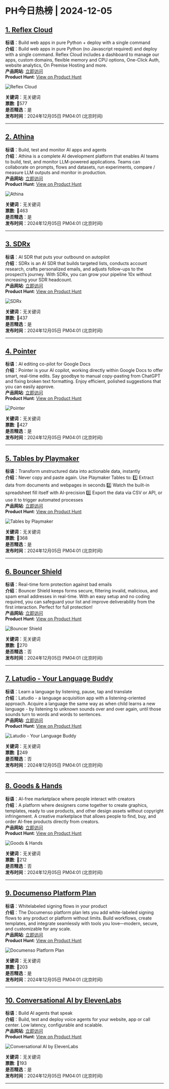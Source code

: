 # PH今日热榜 | 2024-12-05

## [1. Reflex Cloud](https://www.producthunt.com/posts/reflex-cloud?utm_campaign=producthunt-api&utm_medium=api-v2&utm_source=Application%3A+linewalker+%28ID%3A+135281%29)  
**标语**：Build web apps in pure Python + deploy with a single command  
**介绍**：Build web apps in pure Python (no Javascript required) and deploy with a single command. Reflex Cloud includes a dashboard to manage our apps, custom domains, flexible memory and CPU options, One-Click Auth, website analytics, On Premise Hosting and more.  
**产品网站**: [立即访问](https://www.producthunt.com/r/F2YSQ3KAWD36D7?utm_campaign=producthunt-api&utm_medium=api-v2&utm_source=Application%3A+linewalker+%28ID%3A+135281%29)  
**Product Hunt**: [View on Product Hunt](https://www.producthunt.com/posts/reflex-cloud?utm_campaign=producthunt-api&utm_medium=api-v2&utm_source=Application%3A+linewalker+%28ID%3A+135281%29)  

![Reflex Cloud](https://ph-files.imgix.net/4da19d73-8035-42cb-970b-db835aca4109.png?auto=format&fit=crop&frame=1&h=512&w=1024)  

**关键词**：无关键词  
**票数**: 🔺577  
**是否精选**：是  
**发布时间**：2024年12月05日 PM04:01 (北京时间)  

---

## [2. Athina](https://www.producthunt.com/posts/athina?utm_campaign=producthunt-api&utm_medium=api-v2&utm_source=Application%3A+linewalker+%28ID%3A+135281%29)  
**标语**：Build, test and monitor AI apps and agents  
**介绍**：Athina is a complete AI development platform that enables AI teams to build, test, and monitor LLM-powered applications. Teams can collaborate on prompts, flows and datasets, run experiments, compare / measure LLM outputs and monitor in production.  
**产品网站**: [立即访问](https://www.producthunt.com/r/BSUOHCNRJTXVGP?utm_campaign=producthunt-api&utm_medium=api-v2&utm_source=Application%3A+linewalker+%28ID%3A+135281%29)  
**Product Hunt**: [View on Product Hunt](https://www.producthunt.com/posts/athina?utm_campaign=producthunt-api&utm_medium=api-v2&utm_source=Application%3A+linewalker+%28ID%3A+135281%29)  

![Athina](https://ph-files.imgix.net/ecdfa06c-7f34-404d-b71a-5967c00b2037.png?auto=format&fit=crop&frame=1&h=512&w=1024)  

**关键词**：无关键词  
**票数**: 🔺463  
**是否精选**：是  
**发布时间**：2024年12月05日 PM04:01 (北京时间)  

---

## [3. SDRx](https://www.producthunt.com/posts/sdrx?utm_campaign=producthunt-api&utm_medium=api-v2&utm_source=Application%3A+linewalker+%28ID%3A+135281%29)  
**标语**：AI SDR that puts your outbound on autopilot  
**介绍**：SDRx is an AI SDR that builds targeted lists, conducts account research, crafts personalized emails, and adjusts follow-ups to the prospect’s journey. With SDRx, you can grow your pipeline 10x without increasing your SDR headcount.  
**产品网站**: [立即访问](https://www.producthunt.com/r/L3QRQSUMULZVAT?utm_campaign=producthunt-api&utm_medium=api-v2&utm_source=Application%3A+linewalker+%28ID%3A+135281%29)  
**Product Hunt**: [View on Product Hunt](https://www.producthunt.com/posts/sdrx?utm_campaign=producthunt-api&utm_medium=api-v2&utm_source=Application%3A+linewalker+%28ID%3A+135281%29)  

![SDRx](https://ph-files.imgix.net/7ba4fd80-58e1-405a-9679-86fce557b4ef.png?auto=format&fit=crop&frame=1&h=512&w=1024)  

**关键词**：无关键词  
**票数**: 🔺437  
**是否精选**：是  
**发布时间**：2024年12月05日 PM04:01 (北京时间)  

---

## [4. Pointer](https://www.producthunt.com/posts/pointer-3?utm_campaign=producthunt-api&utm_medium=api-v2&utm_source=Application%3A+linewalker+%28ID%3A+135281%29)  
**标语**：AI editing co-pilot for Google Docs  
**介绍**：Pointer is your AI copilot, working directly within Google Docs to offer smart, real-time edits. Say goodbye to manual copy-pasting from ChatGPT and fixing broken text formatting. Enjoy efficient, polished suggestions that you can easily approve.  
**产品网站**: [立即访问](https://www.producthunt.com/r/FBVPDRG7QBUMXF?utm_campaign=producthunt-api&utm_medium=api-v2&utm_source=Application%3A+linewalker+%28ID%3A+135281%29)  
**Product Hunt**: [View on Product Hunt](https://www.producthunt.com/posts/pointer-3?utm_campaign=producthunt-api&utm_medium=api-v2&utm_source=Application%3A+linewalker+%28ID%3A+135281%29)  

![Pointer](https://ph-files.imgix.net/4ab32bd7-254c-408c-a7ba-7f66b8e4c863.png?auto=format&fit=crop&frame=1&h=512&w=1024)  

**关键词**：无关键词  
**票数**: 🔺427  
**是否精选**：是  
**发布时间**：2024年12月05日 PM04:01 (北京时间)  

---

## [5. Tables by Playmaker](https://www.producthunt.com/posts/tables-by-playmaker?utm_campaign=producthunt-api&utm_medium=api-v2&utm_source=Application%3A+linewalker+%28ID%3A+135281%29)  
**标语**：Transform unstructured data into actionable data, instantly  
**介绍**：Never copy and paste again. Use Playmaker Tables to: 1️⃣ Extract data from documents and webpages in seconds 2️⃣ Watch the built-in spreadsheet fill itself with AI-precision 3️⃣ Export the data via CSV or API, or use it to trigger automated processes  
**产品网站**: [立即访问](https://www.producthunt.com/r/B7HHR6SZ6ZYRDZ?utm_campaign=producthunt-api&utm_medium=api-v2&utm_source=Application%3A+linewalker+%28ID%3A+135281%29)  
**Product Hunt**: [View on Product Hunt](https://www.producthunt.com/posts/tables-by-playmaker?utm_campaign=producthunt-api&utm_medium=api-v2&utm_source=Application%3A+linewalker+%28ID%3A+135281%29)  

![Tables by Playmaker](https://ph-files.imgix.net/d94a5fc6-0fff-4834-87d0-55675e91e256.png?auto=format&fit=crop&frame=1&h=512&w=1024)  

**关键词**：无关键词  
**票数**: 🔺368  
**是否精选**：是  
**发布时间**：2024年12月05日 PM04:01 (北京时间)  

---

## [6. Bouncer Shield](https://www.producthunt.com/posts/bouncer-shield?utm_campaign=producthunt-api&utm_medium=api-v2&utm_source=Application%3A+linewalker+%28ID%3A+135281%29)  
**标语**：Real-time form protection against bad emails  
**介绍**：Bouncer Shield keeps forms secure, filtering invalid, malicious, and spam email addresses in real-time. With an easy setup and no coding required, you can safeguard your list and improve deliverability from the first interaction. Perfect for full protection!  
**产品网站**: [立即访问](https://www.producthunt.com/r/4SCXCV4UV3GE43?utm_campaign=producthunt-api&utm_medium=api-v2&utm_source=Application%3A+linewalker+%28ID%3A+135281%29)  
**Product Hunt**: [View on Product Hunt](https://www.producthunt.com/posts/bouncer-shield?utm_campaign=producthunt-api&utm_medium=api-v2&utm_source=Application%3A+linewalker+%28ID%3A+135281%29)  

![Bouncer Shield](https://ph-files.imgix.net/8f8b557e-df8c-4e57-a3a3-48733fb592ca.jpeg?auto=format&fit=crop&frame=1&h=512&w=1024)  

**关键词**：无关键词  
**票数**: 🔺270  
**是否精选**：否  
**发布时间**：2024年12月05日 PM04:01 (北京时间)  

---

## [7. Latudio - Your Language Buddy](https://www.producthunt.com/posts/latudio-your-language-buddy?utm_campaign=producthunt-api&utm_medium=api-v2&utm_source=Application%3A+linewalker+%28ID%3A+135281%29)  
**标语**：Learn a language by listening, pause, tap and translate  
**介绍**：Latudio - a language acquisition app with a listening-oriented approach. Acquire a language the same way as when child learns a new language - by listening to unknown sounds over and over again, until those sounds turn to words and words to sentences.  
**产品网站**: [立即访问](https://www.producthunt.com/r/LKHBABNHNXGTTG?utm_campaign=producthunt-api&utm_medium=api-v2&utm_source=Application%3A+linewalker+%28ID%3A+135281%29)  
**Product Hunt**: [View on Product Hunt](https://www.producthunt.com/posts/latudio-your-language-buddy?utm_campaign=producthunt-api&utm_medium=api-v2&utm_source=Application%3A+linewalker+%28ID%3A+135281%29)  

![Latudio - Your Language Buddy](https://ph-files.imgix.net/529faf39-48b8-4cc4-b19a-2c62071fb5f6.png?auto=format&fit=crop&frame=1&h=512&w=1024)  

**关键词**：无关键词  
**票数**: 🔺249  
**是否精选**：否  
**发布时间**：2024年12月05日 PM04:01 (北京时间)  

---

## [8. Goods & Hands](https://www.producthunt.com/posts/goods-hands?utm_campaign=producthunt-api&utm_medium=api-v2&utm_source=Application%3A+linewalker+%28ID%3A+135281%29)  
**标语**：AI-free marketplace where people interact with creators  
**介绍**：A platform where designers come together to create graphics, templates, ready to use products, and other design assets without copyright infringement. A creative marketplace that allows people to find, buy, and order AI-free products directly from creators.  
**产品网站**: [立即访问](https://www.producthunt.com/r/MHSCTSH3AN3DET?utm_campaign=producthunt-api&utm_medium=api-v2&utm_source=Application%3A+linewalker+%28ID%3A+135281%29)  
**Product Hunt**: [View on Product Hunt](https://www.producthunt.com/posts/goods-hands?utm_campaign=producthunt-api&utm_medium=api-v2&utm_source=Application%3A+linewalker+%28ID%3A+135281%29)  

![Goods & Hands](https://ph-files.imgix.net/57516249-b707-4a06-80de-cb4895cbd939.png?auto=format&fit=crop&frame=1&h=512&w=1024)  

**关键词**：无关键词  
**票数**: 🔺212  
**是否精选**：否  
**发布时间**：2024年12月05日 PM04:01 (北京时间)  

---

## [9. Documenso Platform Plan](https://www.producthunt.com/posts/documenso-platform-plan?utm_campaign=producthunt-api&utm_medium=api-v2&utm_source=Application%3A+linewalker+%28ID%3A+135281%29)  
**标语**：Whitelabeled signing flows in your product  
**介绍**：The Documenso platform plan lets you add white-labeled signing flows to any product or platform without limits. Build workflows, create templates, and integrate seamlessly with tools you love—modern, secure, and customizable for any scale.  
**产品网站**: [立即访问](https://www.producthunt.com/r/PBSGXMZIEFKHNN?utm_campaign=producthunt-api&utm_medium=api-v2&utm_source=Application%3A+linewalker+%28ID%3A+135281%29)  
**Product Hunt**: [View on Product Hunt](https://www.producthunt.com/posts/documenso-platform-plan?utm_campaign=producthunt-api&utm_medium=api-v2&utm_source=Application%3A+linewalker+%28ID%3A+135281%29)  

![Documenso Platform Plan](https://ph-files.imgix.net/4bcc4679-d8df-45db-ad8e-c8e51081e1aa.png?auto=format&fit=crop&frame=1&h=512&w=1024)  

**关键词**：无关键词  
**票数**: 🔺203  
**是否精选**：是  
**发布时间**：2024年12月05日 PM04:01 (北京时间)  

---

## [10. Conversational AI by ElevenLabs](https://www.producthunt.com/posts/conversational-ai-by-elevenlabs?utm_campaign=producthunt-api&utm_medium=api-v2&utm_source=Application%3A+linewalker+%28ID%3A+135281%29)  
**标语**：Build AI agents that speak  
**介绍**：Build, test and deploy voice agents for your website, app or call center. Low latency, configurable and scalable.  
**产品网站**: [立即访问](https://www.producthunt.com/r/4Q7LGGHA22AF5R?utm_campaign=producthunt-api&utm_medium=api-v2&utm_source=Application%3A+linewalker+%28ID%3A+135281%29)  
**Product Hunt**: [View on Product Hunt](https://www.producthunt.com/posts/conversational-ai-by-elevenlabs?utm_campaign=producthunt-api&utm_medium=api-v2&utm_source=Application%3A+linewalker+%28ID%3A+135281%29)  

![Conversational AI by ElevenLabs](https://ph-files.imgix.net/b1499817-385c-48f2-a9d8-e210418df47e.webp?auto=format&fit=crop&frame=1&h=512&w=1024)  

**关键词**：无关键词  
**票数**: 🔺193  
**是否精选**：是  
**发布时间**：2024年12月05日 PM04:01 (北京时间)  

---


